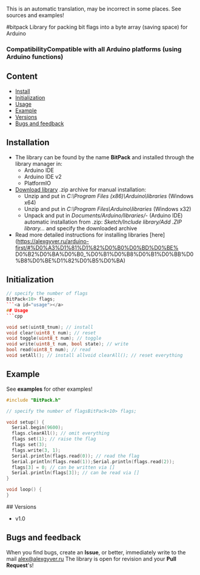 This is an automatic translation, may be incorrect in some places. See sources and examples!

#bitpack
Library for packing bit flags into a byte array (saving space) for Arduino

### CompatibilityCompatible with all Arduino platforms (using Arduino functions)

## Content
- [Install](#install)
- [Initialization](#init)
- [Usage](#usage)
- [Example](#example)
- [Versions](#versions)
- [Bugs and feedback](#feedback)<a id="install"></a>
## Installation
- The library can be found by the name **BitPack** and installed through the library manager in:
    - Arduino IDE
    - Arduino IDE v2
    - PlatformIO
- [Download library](https://github.com/GyverLibs/BitPack/archive/refs/heads/main.zip) .zip archive for manual installation:
    - Unzip and put in *C:\Program Files (x86)\Arduino\libraries* (Windows x64)
    - Unzip and put in *C:\Program Files\Arduino\libraries* (Windows x32)
    - Unpack and put in *Documents/Arduino/libraries/*- (Arduino IDE) automatic installation from .zip: *Sketch/Include library/Add .ZIP library…* and specify the downloaded archive
- Read more detailed instructions for installing libraries [here] (https://alexgyver.ru/arduino-first/#%D0%A3%D1%81%D1%82%D0%B0%D0%BD%D0%BE% D0%B2%D0%BA%D0%B0_%D0%B1%D0%B8%D0%B1%D0%BB%D0%B8%D0%BE%D1%82%D0%B5%D0%BA)

<a id="init"></a>
## Initialization
```cpp
// specify the number of flags
BitPack<10> flags;
```<a id="usage"></a>
## Usage
```cpp

void set(uint8_tnum); // install
void clear(uint8_t num); // reset
void toggle(uint8_t num); // toggle
void write(uint8_t num, bool state); // write
bool read(uint8_t num); // read
void setAll(); // install allvoid clearAll(); // reset everything
```

<a id="example"></a>
## Example
See **examples** for other examples!
```cpp
#include "BitPack.h"

// specify the number of flagsBitPack<10> flags;

void setup() {
  Serial.begin(9600);
  flags.clearAll(); // omit everything
  flags set(1); // raise the flag
  flags set(3);
  flags.write(3, 1);
  Serial.println(flags.read(0)); // read the flag
  Serial.println(flags.read(1));Serial.println(flags.read(2));
  flags[3] = 0; // can be written via []
  Serial.println(flags[3]); // can be read via []
}

void loop() {
}
```

<a id="versions"></a>## Versions
- v1.0

<a id="feedback"></a>
## Bugs and feedback
When you find bugs, create an **Issue**, or better, immediately write to the mail [alex@alexgyver.ru](mailto:alex@alexgyver.ru)
The library is open for revision and your **Pull Request**'s!
